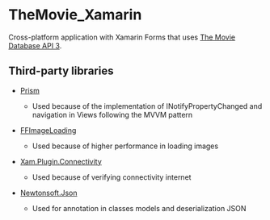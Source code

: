 # TheMovie_Xamarin
Cross-platform application with Xamarin Forms that uses [The Movie Database API 3](https://developers.themoviedb.org/3).

## Third-party libraries
* [Prism](https://github.com/PrismLibrary/Prism) 
    * Used because of the implementation of INotifyPropertyChanged and navigation in Views following the MVVM pattern

* [FFImageLoading](https://github.com/luberda-molinet/FFImageLoading)
    * Used because of higher performance in loading images

* [Xam.Plugin.Connectivity](https://github.com/jamesmontemagno/ConnectivityPlugin)
    * Used because of verifying connectivity internet

* [Newtonsoft.Json](https://github.com/JamesNK/Newtonsoft.Json)
    * Used for annotation in classes models and deserialization JSON
